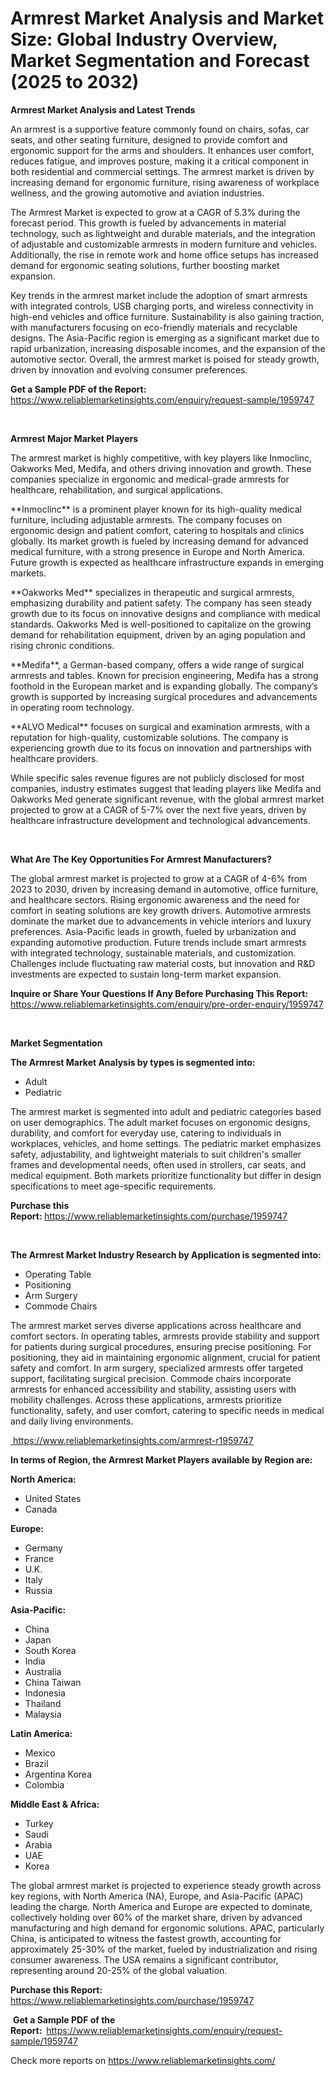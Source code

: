 <p><h1>Armrest Market Analysis and Market Size: Global Industry Overview, Market Segmentation and Forecast (2025 to 2032)</h1></p><p><strong>Armrest Market Analysis and Latest Trends</strong></p>
<p><p>An armrest is a supportive feature commonly found on chairs, sofas, car seats, and other seating furniture, designed to provide comfort and ergonomic support for the arms and shoulders. It enhances user comfort, reduces fatigue, and improves posture, making it a critical component in both residential and commercial settings. The armrest market is driven by increasing demand for ergonomic furniture, rising awareness of workplace wellness, and the growing automotive and aviation industries.</p><p>The Armrest Market is expected to grow at a CAGR of 5.3% during the forecast period. This growth is fueled by advancements in material technology, such as lightweight and durable materials, and the integration of adjustable and customizable armrests in modern furniture and vehicles. Additionally, the rise in remote work and home office setups has increased demand for ergonomic seating solutions, further boosting market expansion.</p><p>Key trends in the armrest market include the adoption of smart armrests with integrated controls, USB charging ports, and wireless connectivity in high-end vehicles and office furniture. Sustainability is also gaining traction, with manufacturers focusing on eco-friendly materials and recyclable designs. The Asia-Pacific region is emerging as a significant market due to rapid urbanization, increasing disposable incomes, and the expansion of the automotive sector. Overall, the armrest market is poised for steady growth, driven by innovation and evolving consumer preferences.</p></p>
<p><strong>Get a Sample PDF of the Report:&nbsp;</strong> <a href="https://www.reliablemarketinsights.com/enquiry/request-sample/1959747?utm_campaign=1512&utm_medium=2&utm_source=Github&utm_content=ia&utm_term=21012025&utm_id=armrest">https://www.reliablemarketinsights.com/enquiry/request-sample/1959747</a></p>
<p>&nbsp;</p>
<p><strong>Armrest Major Market Players</strong></p>
<p><p>The armrest market is highly competitive, with key players like Inmoclinc, Oakworks Med, Medifa, and others driving innovation and growth. These companies specialize in ergonomic and medical-grade armrests for healthcare, rehabilitation, and surgical applications. </p><p>**Inmoclinc** is a prominent player known for its high-quality medical furniture, including adjustable armrests. The company focuses on ergonomic design and patient comfort, catering to hospitals and clinics globally. Its market growth is fueled by increasing demand for advanced medical furniture, with a strong presence in Europe and North America. Future growth is expected as healthcare infrastructure expands in emerging markets.</p><p>**Oakworks Med** specializes in therapeutic and surgical armrests, emphasizing durability and patient safety. The company has seen steady growth due to its focus on innovative designs and compliance with medical standards. Oakworks Med is well-positioned to capitalize on the growing demand for rehabilitation equipment, driven by an aging population and rising chronic conditions.</p><p>**Medifa**, a German-based company, offers a wide range of surgical armrests and tables. Known for precision engineering, Medifa has a strong foothold in the European market and is expanding globally. The company’s growth is supported by increasing surgical procedures and advancements in operating room technology.</p><p>**ALVO Medical** focuses on surgical and examination armrests, with a reputation for high-quality, customizable solutions. The company is experiencing growth due to its focus on innovation and partnerships with healthcare providers.</p><p>While specific sales revenue figures are not publicly disclosed for most companies, industry estimates suggest that leading players like Medifa and Oakworks Med generate significant revenue, with the global armrest market projected to grow at a CAGR of 5-7% over the next five years, driven by healthcare infrastructure development and technological advancements.</p></p>
<p>&nbsp;</p>
<p><strong>What Are The Key Opportunities For Armrest Manufacturers?</strong></p>
<p><p>The global armrest market is projected to grow at a CAGR of 4-6% from 2023 to 2030, driven by increasing demand in automotive, office furniture, and healthcare sectors. Rising ergonomic awareness and the need for comfort in seating solutions are key growth drivers. Automotive armrests dominate the market due to advancements in vehicle interiors and luxury preferences. Asia-Pacific leads in growth, fueled by urbanization and expanding automotive production. Future trends include smart armrests with integrated technology, sustainable materials, and customization. Challenges include fluctuating raw material costs, but innovation and R&D investments are expected to sustain long-term market expansion.</p></p>
<p><strong>Inquire or Share Your Questions If Any Before Purchasing This Report:</strong> <a href="https://www.reliablemarketinsights.com/enquiry/pre-order-enquiry/1959747?utm_campaign=1512&utm_medium=2&utm_source=Github&utm_content=ia&utm_term=21012025&utm_id=armrest">https://www.reliablemarketinsights.com/enquiry/pre-order-enquiry/1959747</a></p>
<p>&nbsp;</p>
<p><strong>Market Segmentation</strong></p>
<p><strong>The Armrest Market Analysis by types is segmented into:</strong></p>
<p><ul><li>Adult</li><li>Pediatric</li></ul></p>
<p><p>The armrest market is segmented into adult and pediatric categories based on user demographics. The adult market focuses on ergonomic designs, durability, and comfort for everyday use, catering to individuals in workplaces, vehicles, and home settings. The pediatric market emphasizes safety, adjustability, and lightweight materials to suit children's smaller frames and developmental needs, often used in strollers, car seats, and medical equipment. Both markets prioritize functionality but differ in design specifications to meet age-specific requirements.</p></p>
<p><strong>Purchase this Report:&nbsp;</strong><a href="https://www.reliablemarketinsights.com/purchase/1959747?utm_campaign=1512&utm_medium=2&utm_source=Github&utm_content=ia&utm_term=21012025&utm_id=armrest">https://www.reliablemarketinsights.com/purchase/1959747</a></p>
<p>&nbsp;</p>
<p><strong>The Armrest Market Industry Research by Application is segmented into:</strong></p>
<p><ul><li>Operating Table</li><li>Positioning</li><li>Arm Surgery</li><li>Commode Chairs</li></ul></p>
<p><p>The armrest market serves diverse applications across healthcare and comfort sectors. In operating tables, armrests provide stability and support for patients during surgical procedures, ensuring precise positioning. For positioning, they aid in maintaining ergonomic alignment, crucial for patient safety and comfort. In arm surgery, specialized armrests offer targeted support, facilitating surgical precision. Commode chairs incorporate armrests for enhanced accessibility and stability, assisting users with mobility challenges. Across these applications, armrests prioritize functionality, safety, and user comfort, catering to specific needs in medical and daily living environments.</p></p>
<p><a href="https://www.reliablemarketinsights.com/armrest-r1959747?utm_campaign=1512&utm_medium=2&utm_source=Github&utm_content=ia&utm_term=21012025&utm_id=armrest">&nbsp;https://www.reliablemarketinsights.com/armrest-r1959747</a></p>
<p><strong>In terms of Region, the Armrest Market Players available by Region are:</strong></p>
<p>
    <p> <strong> North America: </strong>
        <ul>
            <li>United States</li>
            <li>Canada</li>
        </ul>
        </p> 
    <p> <strong> Europe: </strong>
        <ul>
            <li>Germany</li>
            <li>France</li>
            <li>U.K.</li>
            <li>Italy</li>
            <li>Russia</li>
        </ul>
        </p> 
    <p> <strong> Asia-Pacific: </strong>
        <ul>
            <li>China</li>
            <li>Japan</li>
            <li>South Korea</li>
            <li>India</li>
            <li>Australia</li>
            <li>China Taiwan</li>
            <li>Indonesia</li>
            <li>Thailand</li>
            <li>Malaysia</li>
        </ul>
        </p> 
    <p> <strong> Latin America: </strong>
        <ul>
            <li>Mexico</li>
            <li>Brazil</li>
            <li>Argentina Korea</li>
            <li>Colombia</li>
        </ul>
        </p> 
    <p> <strong> Middle East & Africa: </strong>
        <ul>
            <li>Turkey</li>
            <li>Saudi</li>
            <li>Arabia</li>
            <li>UAE</li>
            <li>Korea</li>
        </ul>
    </p>
    </p>
<p><p>The global armrest market is projected to experience steady growth across key regions, with North America (NA), Europe, and Asia-Pacific (APAC) leading the charge. North America and Europe are expected to dominate, collectively holding over 60% of the market share, driven by advanced manufacturing and high demand for ergonomic solutions. APAC, particularly China, is anticipated to witness the fastest growth, accounting for approximately 25-30% of the market, fueled by industrialization and rising consumer awareness. The USA remains a significant contributor, representing around 20-25% of the global valuation.</p></p>
<p><strong>Purchase this Report: </strong><a href="https://www.reliablemarketinsights.com/purchase/1959747?utm_campaign=1512&utm_medium=2&utm_source=Github&utm_content=ia&utm_term=21012025&utm_id=armrest">https://www.reliablemarketinsights.com/purchase/1959747</a></p>
<p>&nbsp;<strong>Get a Sample PDF of the Report:&nbsp;&nbsp;</strong><a href="https://www.reliablemarketinsights.com/enquiry/request-sample/1959747?utm_campaign=1512&utm_medium=2&utm_source=Github&utm_content=ia&utm_term=21012025&utm_id=armrest">https://www.reliablemarketinsights.com/enquiry/request-sample/1959747</a></p>
<p><strong></strong></p>
<p>Check more reports on <a href="https://www.reliablemarketinsights.com/?utm_campaign=1512&utm_medium=2&utm_source=Github&utm_content=ia&utm_term=21012025&utm_id=armrest">https://www.reliablemarketinsights.com/</a></p>